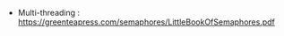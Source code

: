  - Multi-threading : https://greenteapress.com/semaphores/LittleBookOfSemaphores.pdf

<!--stackedit_data:
eyJoaXN0b3J5IjpbMTU4MzE1OTYxMV19
-->